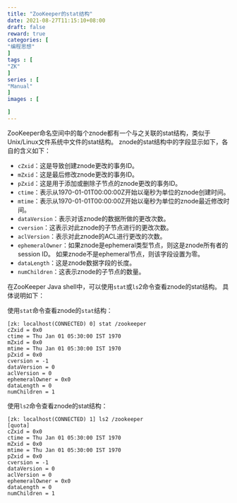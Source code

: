 ```yaml
---
title: "ZooKeeper的stat结构"
date: 2021-08-27T11:15:10+08:00
draft: false
reward: true
categories: [
"编程思想"
]
tags : [
"ZK"
]
series : [
"Manual"
]
images : [

]
---
```




ZooKeeper命名空间中的每个znode都有一个与之关联的stat结构，类似于Unix/Linux文件系统中文件的stat结构。 znode的stat结构中的字段显示如下，各自的含义如下：

- `cZxid`：这是导致创建znode更改的事务ID。
- `mZxid`：这是最后修改znode更改的事务ID。
- `pZxid`：这是用于添加或删除子节点的znode更改的事务ID。
- `ctime`：表示从1970-01-01T00:00:00Z开始以毫秒为单位的znode创建时间。
- `mtime`：表示从1970-01-01T00:00:00Z开始以毫秒为单位的znode最近修改时间。
- `dataVersion`：表示对该znode的数据所做的更改次数。
- `cversion`：这表示对此znode的子节点进行的更改次数。
- `aclVersion`：表示对此znode的ACL进行更改的次数。
- `ephemeralOwner`：如果znode是ephemeral类型节点，则这是znode所有者的 session ID。 如果znode不是ephemeral节点，则该字段设置为零。
- `dataLength`：这是znode数据字段的长度。
- `numChildren`：这表示znode的子节点的数量。

在ZooKeeper Java shell中，可以使用`stat`或`ls`2命令查看znode的stat结构。 具体说明如下：

使用`stat`命令查看znode的`stat`结构：

```shell
[zk: localhost(CONNECTED) 0] stat /zookeeper
cZxid = 0x0
ctime = Thu Jan 01 05:30:00 IST 1970
mZxid = 0x0
mtime = Thu Jan 01 05:30:00 IST 1970
pZxid = 0x0
cversion = -1
dataVersion = 0
aclVersion = 0
ephemeralOwner = 0x0
dataLength = 0
numChildren = 1
```

使用`ls2`命令查看znode的stat结构：

```shell
[zk: localhost(CONNECTED) 1] ls2 /zookeeper
[quota]
cZxid = 0x0
ctime = Thu Jan 01 05:30:00 IST 1970
mZxid = 0x0
mtime = Thu Jan 01 05:30:00 IST 1970
pZxid = 0x0
cversion = -1
dataVersion = 0
aclVersion = 0
ephemeralOwner = 0x0
dataLength = 0
numChildren = 1
```

 

